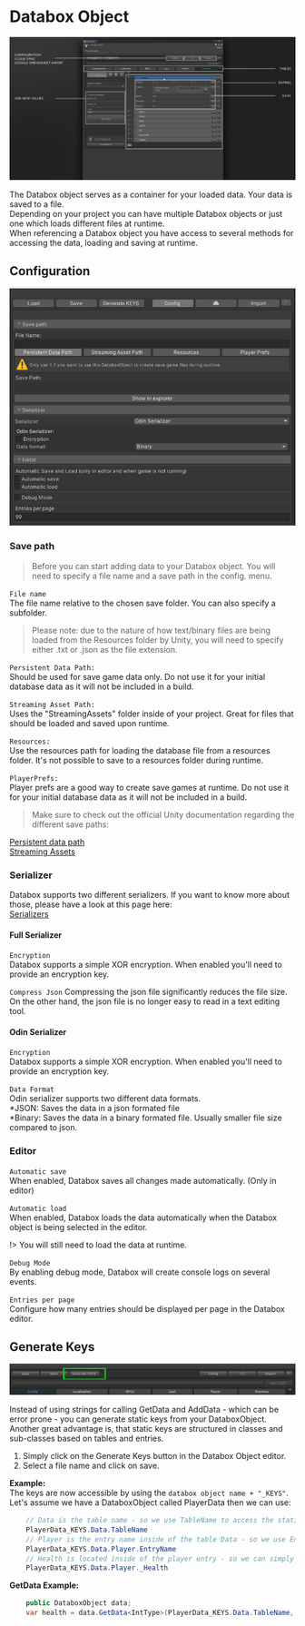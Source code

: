 # Databox Object  
![editorOverview](img/editorOverview.png)  
  
The Databox object serves as a container for your loaded data. Your data is saved to a file.  
Depending on your project you can have multiple Databox objects or just one which loads different files at runtime.  
When referencing a Databox object you have access to several methods for accessing the data, loading and saving at runtime.  

## Configuration

![configuration](img/configuration.png)  

### Save path
> Before you can start adding data to your Databox object. You will need to specify a file name and a save path in the config. menu.  

``File name``  
The file name relative to the chosen save folder. You can also specify a subfolder.  

> Please note: due to the nature of how text/binary files are being loaded from the Resources folder by Unity, you will need to specify either .txt or .json as the file extension.
  
`Persistent Data Path:`  
Should be used for save game data only. Do not use it for your initial database data as it will not be included in a build.  
  
`Streaming Asset Path:`  
Uses the "StreamingAssets" folder inside of your project. Great for files that should be loaded and saved upon runtime.
  
`Resources:`  
Use the resources path for loading the database file from a resources folder. It's not possible to save to a resources folder during runtime.
  
`PlayerPrefs:`  
Player prefs are a good way to create save games at runtime. Do not use it for your initial database data as it will not be included in a build.

> Make sure to check out the official Unity documentation regarding the different save paths:  

[Persistent data path](https://docs.unity3d.com/ScriptReference/Application-persistentDataPath.html)  
[Streaming Assets](https://docs.unity3d.com/ScriptReference/Application-streamingAssetsPath.html)  
  
### Serializer
Databox supports two different serializers. If you want to know more about those, please have a look at this page here:  
[Serializers](https://odininspector.com/odin-serializer)

#### Full Serializer  
`Encryption`  
Databox supports a simple XOR encryption. When enabled you'll need to provide an encryption key.  

`Compress Json`
Compressing the json file significantly reduces the file size. On the other hand, the json file is no longer easy to read in a text editing tool.

#### Odin Serializer
`Encryption`  
Databox supports a simple XOR encryption. When enabled you'll need to provide an encryption key.  

`Data Format`  
Odin serializer supports two different data formats.  
  *JSON: Saves the data in a json formated file  
  *Binary: Saves the data in a binary formated file. Usually smaller file size compared to json.  
  
### Editor

`Automatic save`  
When enabled, Databox saves all changes made automatically. (Only in editor)  

`Automatic load`  
When enabled, Databox loads the data automatically when the Databox object is being selected in the editor.  

!> You will still need to load the data at runtime. 
  
`Debug Mode`  
By enabling debug mode, Databox will create console logs on several events.  

`Entries per page`  
Configure how many entries should be displayed per page in the Databox editor.  

## Generate Keys
![generateKeys](img/generatekeys.png)  
  
Instead of using strings for calling GetData and AddData - which can be error prone - you can generate static keys from your DataboxObject. Another great advantage is, that static keys are structured in classes and sub-classes based on tables and entries.
  
1. Simply click on the Generate Keys button in the Databox Object editor.  
2. Select a file name and click on save.  

**Example:**  
The keys are now accessible by using the `databox object name + "_KEYS"`. Let's assume we have a DataboxObject called PlayerData then we can use:  
```csharp
    // Data is the table name - so we use TableName to access the static key
    PlayerData_KEYS.Data.TableName
    // Player is the entry name inside of the table Data - so we use EntryName to access the static key 
    PlayerData_KEYS.Data.Player.EntryName   
    // Health is located inside of the player entry - so we can simply use the _Health key.
    PlayerData_KEYS.Data.Player._Health
```  
**GetData Example:**  
```csharp
    public DataboxObject data;
    var health = data.GetData<IntType>(PlayerData_KEYS.Data.TableName, PlayerData_KEYS.Data.Player.EntryName, PlayerData_KEYS.Data.Player._Health);
```
